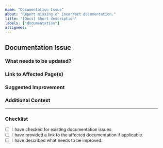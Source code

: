 ```yaml
---
name: "Documentation Issue"
about: "Report missing or incorrect documentation."
title: "[Docs] Short description"
labels: ["documentation"]
assignees: ''
---
```


## Documentation Issue

### What needs to be updated?

### Link to Affected Page(s)

### Suggested Improvement

### Additional Context

---

### Checklist
- [ ] I have checked for existing documentation issues.
- [ ] I have provided a link to the affected documentation if applicable.
- [ ] I have described what needs to be improved.
